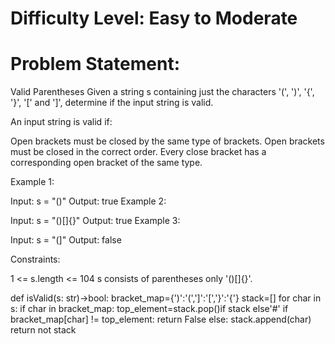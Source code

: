 # Difficulty Level: Easy to Moderate

# Problem Statement:

Valid Parentheses
Given a string s containing just the characters '(', ')', '{', '}', '[' and ']', determine if the input string is valid.

An input string is valid if:

Open brackets must be closed by the same type of brackets.
Open brackets must be closed in the correct order.
Every close bracket has a corresponding open bracket of the same type.
 

Example 1:

Input: s = "()"
Output: true
Example 2:

Input: s = "()[]{}"
Output: true
Example 3:

Input: s = "(]"
Output: false

Constraints:

1 <= s.length <= 104
s consists of parentheses only '()[]{}'.

def isValid(s: str)->bool:
bracket_map={')':'(',']':'[','}':'{'}
stack=[]
for char in s:
if char in bracket_map:
top_element=stack.pop()if stack else'#'
if bracket_map[char] != top_element:
return False 
else:
stack.append(char)
return not stack 

